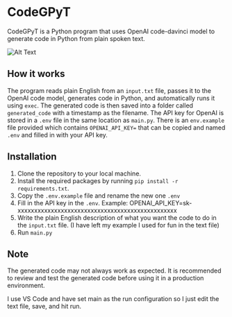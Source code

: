 # CodeGPyT

CodeGPyT is a Python program that uses OpenAI code-davinci model to generate code in Python from plain spoken text.

![Alt Text](https://github.com/lazzm/CodeGPyT/blob/main/example.gif)

## How it works
The program reads plain English from an `input.txt` file, passes it to the OpenAI code model, generates code in Python, and automatically runs it using `exec`. The generated code is then saved into a folder called `generated_code` with a timestamp as the filename. The API key for OpenAI is stored in a `.env` file in the same location as `main.py`. There is an `env.example` file provided which contains `OPENAI_API_KEY=` that can be copied and named `.env` and filled in with your API key.

## Installation
1. Clone the repository to your local machine.
2. Install the required packages by running `pip install -r requirements.txt`.
3. Copy the `.env.example` file and rename the new one `.env`
4. Fill in the API key in the `.env`. Example: OPENAI_API_KEY=sk-xxxxxxxxxxxxxxxxxxxxxxxxxxxxxxxxxxxxxxxxxxxxxxxx
5. Write the plain English description of what you want the code to do in the `input.txt` file. (I have left my example I used for fun in the text file)
6. Run `main.py`

## Note
The generated code may not always work as expected. It is recommended to review and test the generated code before using it in a production environment.

I use VS Code and have set main as the run configuration so I just edit the text file, save, and hit run.

